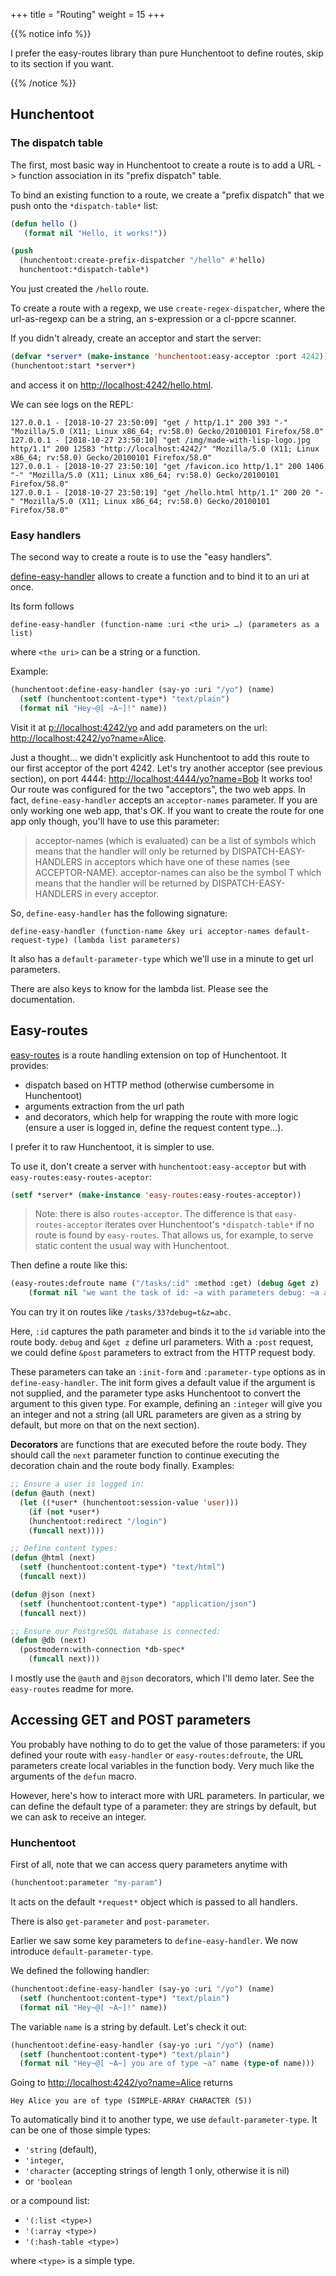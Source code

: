 +++
title = "Routing"
weight = 15
+++


{{% notice info %}}

I prefer the easy-routes library than pure Hunchentoot to define routes, skip to its section if you want.

{{% /notice %}}

## Hunchentoot

### The dispatch table

The first, most basic way in Hunchentoot to create a route is to add a
URL -> function association in its "prefix dispatch" table.

To bind an existing function to a route, we create a "prefix dispatch"
that we push onto the `*dispatch-table*` list:

~~~lisp
(defun hello ()
   (format nil "Hello, it works!"))

(push
  (hunchentoot:create-prefix-dispatcher "/hello" #'hello)
  hunchentoot:*dispatch-table*)
~~~

You just created the `/hello` route.

To create a route with a regexp, we use `create-regex-dispatcher`, where
the url-as-regexp can be a string, an s-expression or a cl-ppcre scanner.

If you didn't already, create an acceptor and start the server:

~~~lisp
(defvar *server* (make-instance 'hunchentoot:easy-acceptor :port 4242))
(hunchentoot:start *server*)
~~~

and access it on [http://localhost:4242/hello.html](http://localhost:4242/hello.html).

We can see logs on the REPL:

```
127.0.0.1 - [2018-10-27 23:50:09] "get / http/1.1" 200 393 "-" "Mozilla/5.0 (X11; Linux x86_64; rv:58.0) Gecko/20100101 Firefox/58.0"
127.0.0.1 - [2018-10-27 23:50:10] "get /img/made-with-lisp-logo.jpg http/1.1" 200 12583 "http://localhost:4242/" "Mozilla/5.0 (X11; Linux x86_64; rv:58.0) Gecko/20100101 Firefox/58.0"
127.0.0.1 - [2018-10-27 23:50:10] "get /favicon.ico http/1.1" 200 1406 "-" "Mozilla/5.0 (X11; Linux x86_64; rv:58.0) Gecko/20100101 Firefox/58.0"
127.0.0.1 - [2018-10-27 23:50:19] "get /hello.html http/1.1" 200 20 "-" "Mozilla/5.0 (X11; Linux x86_64; rv:58.0) Gecko/20100101 Firefox/58.0"
```

### Easy handlers

The second way to create a route is to use the "easy handlers".

[define-easy-handler](https://edicl.github.io/hunchentoot/#define-easy-handler) allows to create a function and to bind it to an uri at once.

Its form follows

    define-easy-handler (function-name :uri <the uri> …) (parameters as a list)

where `<the uri>` can be a string or a function.

Example:

~~~lisp
(hunchentoot:define-easy-handler (say-yo :uri "/yo") (name)
  (setf (hunchentoot:content-type*) "text/plain")
  (format nil "Hey~@[ ~A~]!" name))
~~~

Visit it at [p://localhost:4242/yo](http://localhost:4242/yo) and add parameters on the url:
[http://localhost:4242/yo?name=Alice](http://localhost:4242/yo?name=Alice).

Just a thought… we didn't explicitly ask Hunchentoot to add this
route to our first acceptor of the port 4242. Let's try another acceptor (see
previous section), on port 4444: [http://localhost:4444/yo?name=Bob](http://localhost:4444/yo?name=Bob) It
works too! Our route was configured for the two "acceptors", the two web apps.
In fact, `define-easy-handler` accepts an `acceptor-names`
parameter. If you are only working one web app, that's OK. If you want to create the
route for one app only though, you'll have to use this parameter:

> acceptor-names (which is evaluated) can be a list of symbols which means that the handler will only be returned by DISPATCH-EASY-HANDLERS in acceptors which have one of these names (see ACCEPTOR-NAME). acceptor-names can also be the symbol T which means that the handler will be returned by DISPATCH-EASY-HANDLERS in every acceptor.

So, `define-easy-handler` has the following signature:

    define-easy-handler (function-name &key uri acceptor-names default-request-type) (lambda list parameters)

It also has a `default-parameter-type` which we'll use in a minute to get url parameters.

There are also keys to know for the lambda list. Please see the documentation.


## Easy-routes

[easy-routes](https://github.com/mmontone/easy-routes) is a route
handling extension on top of Hunchentoot. It provides:

- dispatch based on HTTP method (otherwise cumbersome in Hunchentoot)
- arguments extraction from the url path
- and decorators, which help for wrapping the route with more logic (ensure a user is logged in, define the request content type…).

I prefer it to raw Hunchentoot, it is simpler to use.

To use it, don't create a server with `hunchentoot:easy-acceptor` but
with `easy-routes:easy-routes-aceptor`:

~~~lisp
(setf *server* (make-instance 'easy-routes:easy-routes-acceptor))
~~~

> Note: there is also `routes-acceptor`. The difference is that `easy-routes-acceptor` iterates over Hunchentoot's `*dispatch-table*` if no route is found by `easy-routes`. That allows us, for example, to serve static content the usual way with Hunchentoot.

Then define a route like this:

~~~lisp
(easy-routes:defroute name ("/tasks/:id" :method :get) (debug &get z)
    (format nil "we want the task of id: ~a with parameters debug: ~a and z: ~a" id debug z))
~~~

You can try it on routes like `/tasks/33?debug=t&z=abc`.

Here, `:id` captures the path parameter and binds it to the `id`
variable into the route body. `debug` and `&get z` define url parameters.
With a `:post` request, we could define `&post` parameters to extract from the HTTP request
body.

These parameters can take an `:init-form` and `:parameter-type`
options as in `define-easy-handler`. The init form gives a default
value if the argument is not supplied, and the parameter type asks
Hunchentoot to convert the argument to this given type. For example,
defining an `:integer` will give you an integer and not a string (all
URL parameters are given as a string by default, but more on that on the next section).

**Decorators** are functions that are executed before the route body. They
should call the `next` parameter function to continue executing the
decoration chain and the route body finally. Examples:

~~~lisp
;; Ensure a user is logged in:
(defun @auth (next)
  (let ((*user* (hunchentoot:session-value 'user)))
    (if (not *user*)
	(hunchentoot:redirect "/login")
	(funcall next))))

;; Define content types:
(defun @html (next)
  (setf (hunchentoot:content-type*) "text/html")
  (funcall next))

(defun @json (next)
  (setf (hunchentoot:content-type*) "application/json")
  (funcall next))

;; Ensure our PostgreSQL database is connected:
(defun @db (next)
  (postmodern:with-connection *db-spec*
    (funcall next)))
~~~

I mostly use the `@auth` and `@json` decorators, which I'll demo later. See the `easy-routes` readme for more.


## Accessing GET and POST parameters

You probably have nothing to do to get the value of those parameters: if you defined your route with `easy-handler` or `easy-routes:defroute`, the URL parameters create local variables in the function body. Very much like the arguments of the `defun` macro.

However, here's how to interact more with URL parameters. In particular, we can define the default type of a parameter: they are strings by default, but we can ask to receive an integer.

### Hunchentoot

First of all, note that we can access query parameters anytime with

~~~lisp
(hunchentoot:parameter "my-param")
~~~

It acts on the default `*request*` object which is passed to all handlers.

There is also `get-parameter` and `post-parameter`.


Earlier we saw some key parameters to `define-easy-handler`. We now
introduce `default-parameter-type`.

We defined the following handler:

~~~lisp
(hunchentoot:define-easy-handler (say-yo :uri "/yo") (name)
  (setf (hunchentoot:content-type*) "text/plain")
  (format nil "Hey~@[ ~A~]!" name))
~~~

The variable `name` is a string by default. Let's check it out:

~~~lisp
(hunchentoot:define-easy-handler (say-yo :uri "/yo") (name)
  (setf (hunchentoot:content-type*) "text/plain")
  (format nil "Hey~@[ ~A~] you are of type ~a" name (type-of name)))
~~~

Going to [http://localhost:4242/yo?name=Alice](http://localhost:4242/yo?name=Alice) returns

    Hey Alice you are of type (SIMPLE-ARRAY CHARACTER (5))

To automatically bind it to another type, we use `default-parameter-type`. It can be
one of those simple types:

* `'string` (default),
* `'integer`,
* `'character` (accepting strings of length 1 only, otherwise it is nil)
* or `'boolean`

or a compound list:

- `'(:list <type>)`
- `'(:array <type>)`
- `'(:hash-table <type>)`

where `<type>` is a simple type.
